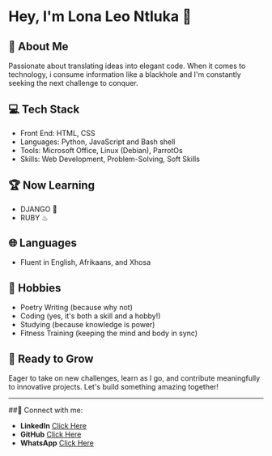 # Hey, I'm Lona Leo Ntluka 👋

## 🚀 About Me
Passionate about translating ideas into elegant code. When it comes to technology, i consume
information like a blackhole and I'm constantly seeking the next challenge to conquer.

## 💻 Tech Stack
- Front End: HTML, CSS
- Languages: Python, JavaScript and Bash shell
- Tools: Microsoft Office, Linux (Debian), ParrotOs
- Skills: Web Development, Problem-Solving, Soft Skills

## 🏆 Now Learning
- DJANGO 🚀
- RUBY ♨

## 🌐 Languages
- Fluent in English, Afrikaans, and Xhosa

## 🎨 Hobbies
- Poetry Writing (because why not)
- Coding (yes, it's both a skill and a hobby!)
- Studying (because knowledge is power)
- Fitness Training (keeping the mind and body in sync)

## 🌱 Ready to Grow
Eager to take on new challenges, learn as I go, and contribute meaningfully to innovative projects. Let's build something amazing together!

---

##📧 Connect with me:
- **LinkedIn**  [Click Here](https://www.linkedin.com/in/lona-leo-ntluka-3557b726b)
- **GitHub**  [Click Here](https://www.github.com/liicodes)
- **WhatsApp**  [Click Here](https://wa.me/+27721370443)
<!--- **X**[Click Here](https://www.github.com/liicodes)
- **Github**[Click Here](https://www.github.com/liicodes)---!>




